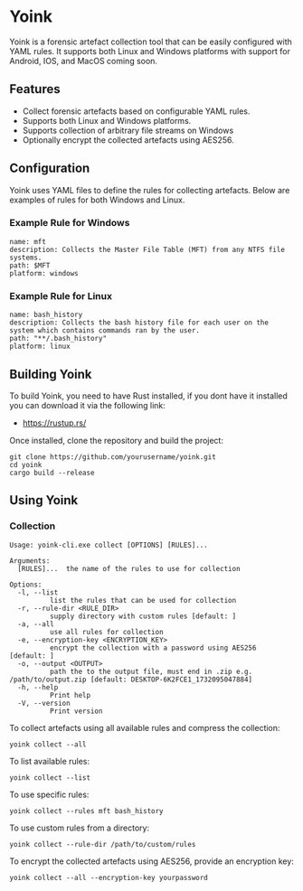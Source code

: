 # Yoink

Yoink is a forensic artefact collection tool that can be easily configured with YAML rules. It supports both Linux and Windows platforms with support for Android, IOS, and MacOS coming soon.

## Features

- Collect forensic artefacts based on configurable YAML rules.
- Supports both Linux and Windows platforms.
- Supports collection of arbitrary file streams on Windows
- Optionally encrypt the collected artefacts using AES256.

## Configuration

Yoink uses YAML files to define the rules for collecting artefacts. Below are examples of rules for both Windows and Linux.

### Example Rule for Windows

```
name: mft
description: Collects the Master File Table (MFT) from any NTFS file systems.
path: $MFT
platform: windows
```

### Example Rule for Linux

```
name: bash_history
description: Collects the bash history file for each user on the system which contains commands ran by the user.
path: "**/.bash_history"
platform: linux
```

## Building Yoink
To build Yoink, you need to have Rust installed, if you dont have it installed you can download it via the following link:

- https://rustup.rs/

Once installed, clone the repository and build the project:

```
git clone https://github.com/yourusername/yoink.git
cd yoink
cargo build --release
```

## Using Yoink

### Collection

```
Usage: yoink-cli.exe collect [OPTIONS] [RULES]...

Arguments:
  [RULES]...  the name of the rules to use for collection

Options:
  -l, --list
          list the rules that can be used for collection
  -r, --rule-dir <RULE_DIR>
          supply directory with custom rules [default: ]
  -a, --all
          use all rules for collection
  -e, --encryption-key <ENCRYPTION_KEY>
          encrypt the collection with a password using AES256 [default: ]
  -o, --output <OUTPUT>
          path the to the output file, must end in .zip e.g. /path/to/output.zip [default: DESKTOP-6K2FCE1_1732095047884]
  -h, --help
          Print help
  -V, --version
          Print version
```

To collect artefacts using all available rules and compress the collection:

```
yoink collect --all
```

To list available rules:

```
yoink collect --list
```

To use specific rules:

```
yoink collect --rules mft bash_history
```

To use custom rules from a directory:

```
yoink collect --rule-dir /path/to/custom/rules
```

To encrypt the collected artefacts using AES256, provide an encryption key:

```
yoink collect --all --encryption-key yourpassword
```